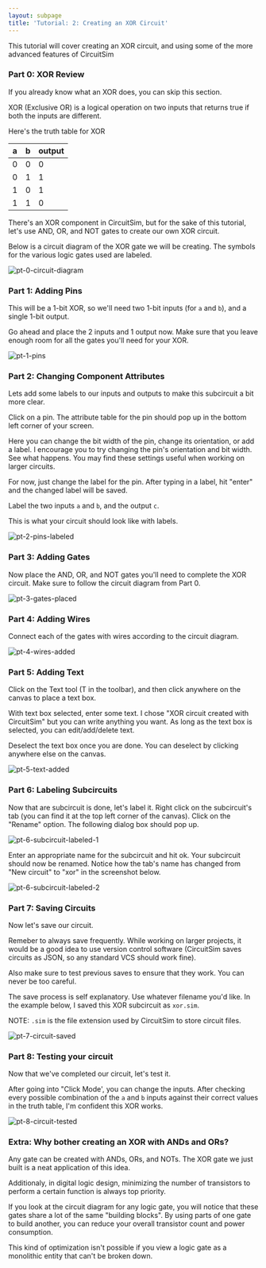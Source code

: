 ```yaml
---
layout: subpage
title: 'Tutorial: 2: Creating an XOR Circuit'
---
```


This tutorial will cover creating an XOR circuit, and using
some of the more advanced features of CircuitSim

### Part 0: XOR Review

If you already know what an XOR does, you can skip this section.

XOR (Exclusive OR) is a logical operation on two inputs that returns
true if both the inputs are different.

Here's the truth table for XOR

| a | b | output |
| - | - | ------ |
| 0 | 0 | 0      |
| 0 | 1 | 1      |
| 1 | 0 | 1      |
| 1 | 1 | 0      |

There's an XOR component in CircuitSim, but for the sake of this
tutorial, let's use AND, OR, and NOT gates to create our own XOR circuit.

Below is a circuit diagram of the XOR gate we will be creating.
The symbols for the various logic gates used are labeled.

![pt-0-circuit-diagram]

### Part 1: Adding Pins 

This will be a 1-bit XOR, so we'll need two 1-bit inputs 
(for `a` and `b`), and a single 1-bit output.

Go ahead and place the 2 inputs and 1 output now. Make sure
that you leave enough room for all the gates you'll need
for your XOR.

![pt-1-pins]

### Part 2: Changing Component Attributes

Lets add some labels to our inputs and outputs to make
this subcircuit a bit more clear.

Click on a pin. The attribute table for the pin should 
pop up in the bottom left corner of your screen.

Here you can change the bit width of the pin, change its
orientation, or add a label. I encourage you to try changing
the pin's orientation and bit width. See what happens. You
may find these settings useful when working on larger circuits.

For now, just change the label for the pin. After typing in a
label, hit "enter" and the changed label will be saved.

Label the two inputs `a` and `b`, and the output `c`.

This is what your circuit should look like with labels.

![pt-2-pins-labeled]

### Part 3: Adding Gates

Now place the AND, OR, and NOT gates you'll need to
complete the XOR circuit. Make sure to follow the circuit
diagram from Part 0.

![pt-3-gates-placed]

### Part 4: Adding Wires

Connect each of the gates with wires according to the
circuit diagram.

![pt-4-wires-added]

### Part 5: Adding Text

Click on the Text tool (T in the toolbar), and then click
anywhere on the canvas to place a text box.

With text box selected, enter some text. I chose "XOR circuit
created with CircuitSim" but you can write anything you want. 
As long as the text box is selected, you can edit/add/delete text.

Deselect the text box once you are done. You can deselect by 
clicking anywhere else on the canvas.

![pt-5-text-added]

### Part 6: Labeling Subcircuits

Now that are subcircuit is done, let's label it. Right click on
the subcircuit's tab (you can find it at the top left corner
of the canvas). Click on the "Rename" option. The following dialog
box should pop up.

![pt-6-subcircuit-labeled-1]

Enter an appropriate name for the subcircuit and hit ok. Your subcircuit
should now be renamed. Notice how the tab's name has changed from "New circuit"
to "xor" in the screenshot below.

![pt-6-subcircuit-labeled-2]

### Part 7: Saving Circuits

Now let's save our circuit. 

Remeber to always save frequently. While working on larger projects,
it would be a good idea to use version control software (CircuitSim 
saves circuits as JSON, so any standard VCS should work fine).

Also make sure to test previous saves to ensure that they work. You
can never be too careful.

The save process is self explanatory. Use whatever filename you'd like.
In the example below, I saved this XOR subcircuit as `xor.sim`.

NOTE: `.sim` is the file extension used by CircuitSim to store circuit files.

![pt-7-circuit-saved]

### Part 8: Testing your circuit

Now that we've completed our circuit, let's test it.

After going into "Click Mode', you can change the inputs. After
checking every possible combination of the `a` and `b` inputs against
their correct values in the truth table, I'm confident this XOR works.

![pt-8-circuit-tested]



### Extra: Why bother creating an XOR with ANDs and ORs?

Any gate can be created with ANDs, ORs, and NOTs. The XOR gate we just
built is a neat application of this idea.

Additionaly, in digital logic design, minimizing the number of transistors
to perform a certain function is always top priority.

If you look at the circuit diagram for any logic gate, you will notice
that these gates share a lot of the same "building blocks". By using
parts of one gate to build another, you can reduce your overall transistor
count and power consumption.

This kind of optimization isn't possible if you view a logic gate
as a monolithic entity that can't be broken down.


[pt-0-circuit-diagram]: img/tut-2-pt-0-circuit-diagram.PNG "XOR circuit diagram"
[pt-1-pins]: img/tut-2-pt-1-pins.PNG "XOR circuit pins only"
[pt-2-pins-labeled]: img/tut-2-pt-2-pins-labeled.PNG "XOR circuit pins with labels"
[pt-3-gates-placed]: img/tut-2-pt-3-gates-placed.PNG "XOR circuit gates placed"
[pt-4-wires-added]: img/tut-2-pt-4-wires-added.PNG "XOR wires added"
[pt-5-text-added]: img/tut-2-pt-5-text-added.PNG "XOR text added"
[pt-6-subcircuit-labeled-1]: img/tut-2-pt-6-subcircuit-labeled-1.PNG "XOR circuit subcircuit labeled part 1"
[pt-6-subcircuit-labeled-2]: img/tut-2-pt-6-subcircuit-labeled-2.PNG "XOR circuit subcircuit labeled part 2"
[pt-7-circuit-saved]: img/tut-2-pt-7-saved.PNG "XOR circuit saved"
[pt-8-circuit-tested]: img/tut-2-pt-8-tested.PNG "XOR circuit tested "
